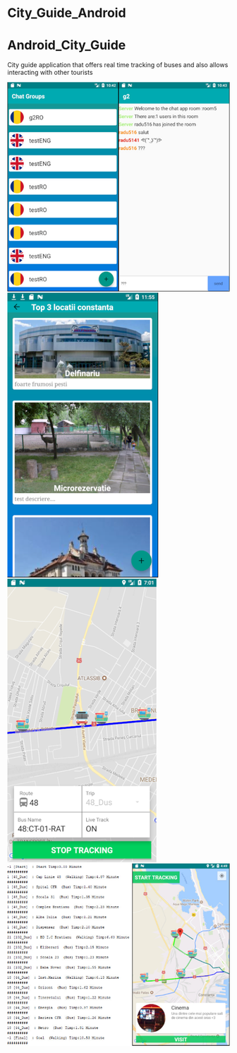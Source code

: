 # City_Guide_Android
# Android_City_Guide
City guide application that offers real time tracking of buses and also allows interacting with other tourists

![](Images/1.jpg)
![](Images/2.PNG)
![](Images/3.PNG)
![](Images/4.PNG)
